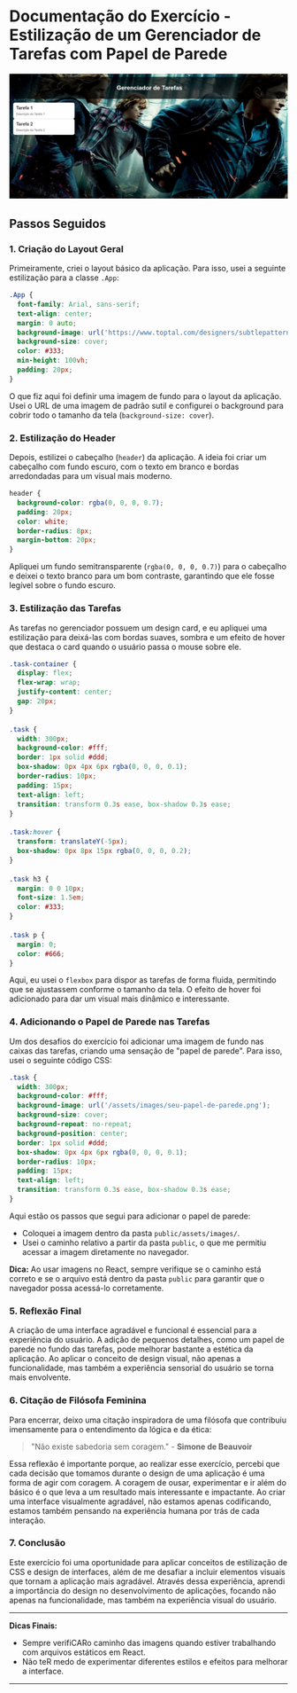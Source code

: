
# Documentação do Exercício - Estilização de um Gerenciador de Tarefas com Papel de Parede

![Configurado](print_0.png)

## Passos Seguidos

### 1. **Criação do Layout Geral**
Primeiramente, criei o layout básico da aplicação. Para isso, usei a seguinte estilização para a classe `.App`:

```css
.App {
  font-family: Arial, sans-serif;
  text-align: center;
  margin: 0 auto;
  background-image: url('https://www.toptal.com/designers/subtlepatterns/patterns/dark_embroidery.png');
  background-size: cover;
  color: #333;
  min-height: 100vh;
  padding: 20px;
}
```

O que fiz aqui foi definir uma imagem de fundo para o layout da aplicação. Usei o URL de uma imagem de padrão sutil e configurei o background para cobrir todo o tamanho da tela (`background-size: cover`).

### 2. **Estilização do Header**
Depois, estilizei o cabeçalho (`header`) da aplicação. A ideia foi criar um cabeçalho com fundo escuro, com o texto em branco e bordas arredondadas para um visual mais moderno.

```css
header {
  background-color: rgba(0, 0, 0, 0.7);
  padding: 20px;
  color: white;
  border-radius: 8px;
  margin-bottom: 20px;
}
```

Apliquei um fundo semitransparente (`rgba(0, 0, 0, 0.7)`) para o cabeçalho e deixei o texto branco para um bom contraste, garantindo que ele fosse legível sobre o fundo escuro.

### 3. **Estilização das Tarefas**
As tarefas no gerenciador possuem um design card, e eu apliquei uma estilização para deixá-las com bordas suaves, sombra e um efeito de hover que destaca o card quando o usuário passa o mouse sobre ele.

```css
.task-container {
  display: flex;
  flex-wrap: wrap;
  justify-content: center;
  gap: 20px;
}

.task {
  width: 300px;
  background-color: #fff;
  border: 1px solid #ddd;
  box-shadow: 0px 4px 6px rgba(0, 0, 0, 0.1);
  border-radius: 10px;
  padding: 15px;
  text-align: left;
  transition: transform 0.3s ease, box-shadow 0.3s ease;
}

.task:hover {
  transform: translateY(-5px);
  box-shadow: 0px 8px 15px rgba(0, 0, 0, 0.2);
}

.task h3 {
  margin: 0 0 10px;
  font-size: 1.5em;
  color: #333;
}

.task p {
  margin: 0;
  color: #666;
}
```

Aqui, eu usei o `flexbox` para dispor as tarefas de forma fluida, permitindo que se ajustassem conforme o tamanho da tela. O efeito de hover foi adicionado para dar um visual mais dinâmico e interessante.

### 4. **Adicionando o Papel de Parede nas Tarefas**
Um dos desafios do exercício foi adicionar uma imagem de fundo nas caixas das tarefas, criando uma sensação de "papel de parede". Para isso, usei o seguinte código CSS:

```css
.task {
  width: 300px;
  background-color: #fff;
  background-image: url('/assets/images/seu-papel-de-parede.png');
  background-size: cover;
  background-repeat: no-repeat;
  background-position: center;
  border: 1px solid #ddd;
  box-shadow: 0px 4px 6px rgba(0, 0, 0, 0.1);
  border-radius: 10px;
  padding: 15px;
  text-align: left;
  transition: transform 0.3s ease, box-shadow 0.3s ease;
}
```

Aqui estão os passos que segui para adicionar o papel de parede:
- Coloquei a imagem dentro da pasta `public/assets/images/`.
- Usei o caminho relativo a partir da pasta `public`, o que me permitiu acessar a imagem diretamente no navegador.

**Dica:** Ao usar imagens no React, sempre verifique se o caminho está correto e se o arquivo está dentro da pasta `public` para garantir que o navegador possa acessá-lo corretamente.

### 5. **Reflexão Final**
A criação de uma interface agradável e funcional é essencial para a experiência do usuário. A adição de pequenos detalhes, como um papel de parede no fundo das tarefas, pode melhorar bastante a estética da aplicação. Ao aplicar o conceito de design visual, não apenas a funcionalidade, mas também a experiência sensorial do usuário se torna mais envolvente.

### 6. **Citação de Filósofa Feminina**
Para encerrar, deixo uma citação inspiradora de uma filósofa que contribuiu imensamente para o entendimento da lógica e da ética:

> "Não existe sabedoria sem coragem." - **Simone de Beauvoir**

Essa reflexão é importante porque, ao realizar esse exercício, percebi que cada decisão que tomamos durante o design de uma aplicação é uma forma de agir com coragem. A coragem de ousar, experimentar e ir além do básico é o que leva a um resultado mais interessante e impactante. Ao criar uma interface visualmente agradável, não estamos apenas codificando, estamos também pensando na experiência humana por trás de cada interação.

### 7. **Conclusão**
Este exercício foi uma oportunidade para aplicar conceitos de estilização de CSS e design de interfaces, além de me desafiar a incluir elementos visuais que tornam a aplicação mais agradável. Através dessa experiência, aprendi a importância do design no desenvolvimento de aplicações, focando não apenas na funcionalidade, mas também na experiência visual do usuário.

---

**Dicas Finais:**
- Sempre verifiCARo caminho das imagens quando estiver trabalhando com arquivos estáticos em React.
- Não teR medo de experimentar diferentes estilos e efeitos para melhorar a interface.


---